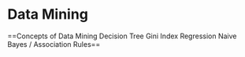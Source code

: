 # Data Mining

==Concepts of Data Mining
Decision Tree Gini Index
Regression
Naive Bayes / Association Rules==


